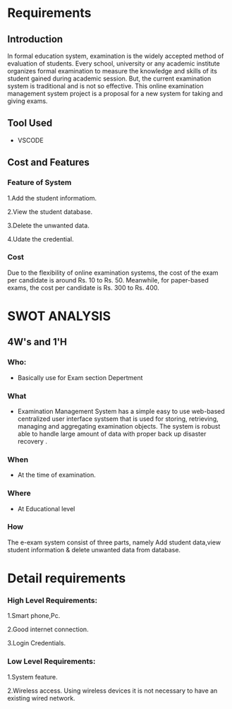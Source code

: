 # Requirements

## Introduction

In formal education system, examination is the widely accepted method of evaluation of students. Every school, university or any academic institute organizes formal examination to measure the knowledge and skills of its student gained during academic session. But, the current examination system is traditional and is not so effective. This online examination management system project is a proposal for a new system for taking and giving exams.
## Tool Used

  - VSCODE

## Cost and Features  

###  Feature of System
1.Add the student informatiom.

2.View the student database.

3.Delete the unwanted data.

4.Udate the credential.

### Cost
Due to the flexibility of online examination systems, the cost of the exam per candidate is around Rs. 10 to Rs. 50. Meanwhile, for paper-based exams, the cost per candidate is Rs. 300 to Rs. 400.

# SWOT ANALYSIS
 
## 4W's and 1'H
### Who:
- Basically use for Exam section Depertment 
### What
- Examination Management System has a simple easy to use web-based centralized user interface systsem that is used for storing, retrieving, managing and aggregating examination objects. The system is robust able to handle large amount of data with proper back up disaster recovery .
### When 
- At the time of examination.
### Where
- At Educational level

### How
The e-exam system consist of three parts, namely Add student data,view student information & delete unwanted data from database. 


# Detail requirements

### High Level Requirements:
1.Smart phone,Pc.

2.Good internet connection.

3.Login Credentials.

### Low Level Requirements:
1.System feature.

2.Wireless access. Using wireless devices it is not necessary to have an existing wired network.













